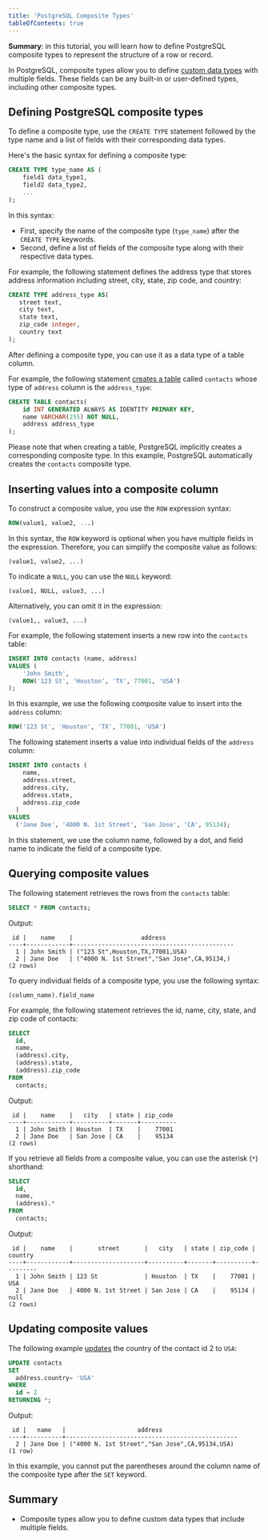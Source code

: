 ```yaml
---
title: 'PostgreSQL Composite Types'
tableOfContents: true
---
```


**Summary**: in this tutorial, you will learn how to define PostgreSQL composite types to represent the structure of a row or record.

In PostgreSQL, composite types allow you to define [custom data types](/postgresql/postgresql-user-defined-data-types) with multiple fields. These fields can be any built-in or user-defined types, including other composite types.

## Defining PostgreSQL composite types

To define a composite type, use the `CREATE TYPE` statement followed by the type name and a list of fields with their corresponding data types.

Here's the basic syntax for defining a composite type:

```sql
CREATE TYPE type_name AS (
    field1 data_type1,
    field2 data_type2,
    ...
);
```

In this syntax:

- First, specify the name of the composite type (`type_name`) after the `CREATE TYPE` keywords.
- Second, define a list of fields of the composite type along with their respective data types.

For example, the following statement defines the address type that stores address information including street, city, state, zip code, and country:

```sql
CREATE TYPE address_type AS(
   street text,
   city text,
   state text,
   zip_code integer,
   country text
);
```

After defining a composite type, you can use it as a data type of a table column.

For example, the following statement [creates a table](/postgresql/postgresql-create-table) called `contacts` whose type of `address` column is the `address_type`:

```sql
CREATE TABLE contacts(
    id INT GENERATED ALWAYS AS IDENTITY PRIMARY KEY,
    name VARCHAR(255) NOT NULL,
    address address_type
);
```

Please note that when creating a table, PostgreSQL implicitly creates a corresponding composite type. In this example, PostgreSQL automatically creates the `contacts` composite type.

## Inserting values into a composite column

To construct a composite value, you use the `ROW` expression syntax:

```sql
ROW(value1, value2, ...)
```

In this syntax, the `ROW` keyword is optional when you have multiple fields in the expression. Therefore, you can simplify the composite value as follows:

```
(value1, value2, ...)
```

To indicate a `NULL`, you can use the `NULL` keyword:

```
(value1, NULL, value3, ...)
```

Alternatively, you can omit it in the expression:

```
(value1,, value3, ...)
```

For example, the following statement inserts a new row into the `contacts` table:

```sql
INSERT INTO contacts (name, address)
VALUES (
    'John Smith',
    ROW('123 St', 'Houston', 'TX', 77001, 'USA')
);
```

In this example, we use the following composite value to insert into the `address` column:

```sql
ROW('123 St', 'Houston', 'TX', 77001, 'USA')
```

The following statement inserts a value into individual fields of the `address` column:

```sql
INSERT INTO contacts (
    name,
    address.street,
    address.city,
    address.state,
    address.zip_code
  )
VALUES
  ('Jane Doe', '4000 N. 1st Street', 'San Jose', 'CA', 95134);
```

In this statement, we use the column name, followed by a dot, and field name to indicate the field of a composite type.

## Querying composite values

The following statement retrieves the rows from the `contacts` table:

```sql
SELECT * FROM contacts;
```

Output:

```
 id |    name    |                   address
----+------------+---------------------------------------------
  1 | John Smith | ("123 St",Houston,TX,77001,USA)
  2 | Jane Doe   | ("4000 N. 1st Street","San Jose",CA,95134,)
(2 rows)
```

To query individual fields of a composite type, you use the following syntax:

```
(column_name).field_name
```

For example, the following statement retrieves the id, name, city, state, and zip code of contacts:

```sql
SELECT
  id,
  name,
  (address).city,
  (address).state,
  (address).zip_code
FROM
  contacts;
```

Output:

```
 id |    name    |   city   | state | zip_code
----+------------+----------+-------+----------
  1 | John Smith | Houston  | TX    |    77001
  2 | Jane Doe   | San Jose | CA    |    95134
(2 rows)
```

If you retrieve all fields from a composite value, you can use the asterisk (`*`) shorthand:

```sql
SELECT
  id,
  name,
  (address).*
FROM
  contacts;
```

Output:

```
 id |    name    |       street       |   city   | state | zip_code | country
----+------------+--------------------+----------+-------+----------+---------
  1 | John Smith | 123 St             | Houston  | TX    |    77001 | USA
  2 | Jane Doe   | 4000 N. 1st Street | San Jose | CA    |    95134 | null
(2 rows)
```

## Updating composite values

The following example [updates](/postgresql/postgresql-update) the country of the contact id 2 to `USA`:

```sql
UPDATE contacts
SET
  address.country= 'USA'
WHERE
  id = 2
RETURNING *;
```

Output:

```
 id |   name   |                    address
----+----------+------------------------------------------------
  2 | Jane Doe | ("4000 N. 1st Street","San Jose",CA,95134,USA)
(1 row)
```

In this example, you cannot put the parentheses around the column name of the composite type after the `SET` keyword.

## Summary

- Composite types allow you to define custom data types that include multiple fields.
